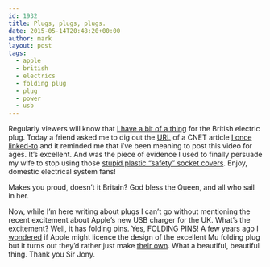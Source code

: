 ```yaml
---
id: 1932
title: Plugs, plugs, plugs.
date: 2015-05-14T20:48:20+00:00
author: mark
layout: post
tags:
  - apple
  - british
  - electrics
  - folding plug
  - plug
  - power
  - usb
---
```

Regularly viewers will know that [I have a bit of a thing](http://www.sallonoroff.co.uk/blog/tag/plug/) for the British electric plug. Today a friend asked me to dig out the [URL](http://www.cnet.com/uk/news/plug-versus-plug/) of a CNET article [I once linked-to](http://www.sallonoroff.co.uk/blog/2012/05/the-great-british-plug/) and it reminded me that i&#8217;ve been meaning to post this video for ages. It&#8217;s excellent. And was the piece of evidence I used to finally persuade my wife to stop using those [stupid plastic &#8220;safety&#8221; socket covers](http://www.fatallyflawed.org.uk). Enjoy, domestic electrical system fans!

<span class="embed-youtube" style="text-align:center; display: block;"></span>

Makes you proud, doesn&#8217;t it Britain? God bless the Queen, and all who sail in her.

Now, while I&#8217;m here writing about plugs I can&#8217;t go without mentioning the recent excitement about Apple&#8217;s new USB charger for the UK. What&#8217;s the excitement? Well, it has folding pins. Yes, FOLDING PINS! A few years ago [I wondered](http://www.sallonoroff.co.uk/blog/2012/03/folding-plug/) if Apple might licence the design of the excellent Mu folding plug but it turns out they&#8217;d rather just make [their own](http://store.apple.com/uk/product/MGRL2B/A/apple-5w-usb-power-adapter-folding-pins). What a beautiful, beautiful thing. Thank you Sir Jony.